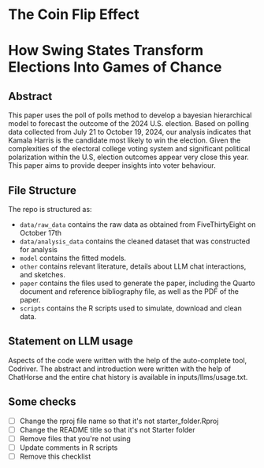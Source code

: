 # The Coin Flip Effect
# How Swing States Transform Elections Into Games of Chance

## Abstract
This paper uses the poll of polls method to develop a bayesian hierarchical model to forecast the outcome of the 2024 U.S. election. Based on polling data collected from July 21 to October 19, 2024, our analysis indicates that Kamala Harris is the candidate most likely to win the election. Given the complexities of the electoral college voting system and significant political polarization within the U.S, election outcomes appear very close this year. This paper aims to provide deeper insights into voter behaviour.

## File Structure

The repo is structured as:

-   `data/raw_data` contains the raw data as obtained from FiveThirtyEight on October 17th
-   `data/analysis_data` contains the cleaned dataset that was constructed for analysis
-   `model` contains the fitted models. 
-   `other` contains relevant literature, details about LLM chat interactions, and sketches.
-   `paper` contains the files used to generate the paper, including the Quarto document and reference bibliography file, as well as the PDF of the paper. 
-   `scripts` contains the R scripts used to simulate, download and clean data.


## Statement on LLM usage

Aspects of the code were written with the help of the auto-complete tool, Codriver. The abstract and introduction were written with the help of ChatHorse and the entire chat history is available in inputs/llms/usage.txt.

## Some checks

- [ ] Change the rproj file name so that it's not starter_folder.Rproj
- [ ] Change the README title so that it's not Starter folder
- [ ] Remove files that you're not using
- [ ] Update comments in R scripts
- [ ] Remove this checklist

